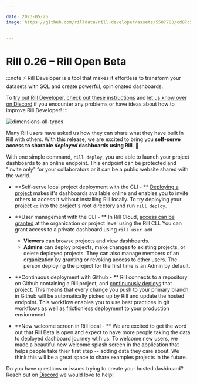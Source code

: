 ```yaml
---

date: 2023-05-25
image: https://github.com/rilldata/rill-developer/assets/5587788/cd87c5e2-4434-44b9-bb5f-5e817cbc035b


---
```



# Rill 0.26 – Rill Open Beta

:::note
⚡ Rill Developer is a tool that makes it effortless to transform your datasets with SQL and create powerful, opinionated dashboards.

To [try out Rill Developer, check out these instructions](https://www.rilldata.com/install-rill-developer) and [let us know over on Discord](https://bit.ly/3bbcSl9) if you encounter any problems or have ideas about how to improve Rill Developer!
:::

![dimensions-all-types](https://github.com/rilldata/rill-developer/assets/5587788/9e4631a8-8c6f-4d7a-ae20-6609483fa2b8 "830292891")

Many Rill users have asked us how they can share what they have built in Rill with others. With this release, we are excited to bring you **self-serve access to sharable _deployed_ dashboards using Rill**. :tada: 

With one simple command, `rill deploy`, you are able to launch your project dashboards to an online endpoint. This endpoint can be protected and "invite only" for your collaborators or it can be a public website shared with the world. 

- **Self-serve local project deployment with the CLI - ** [Deploying a project](../deploy/existing-project) makes it's dashboards available online and enables you to invite others to access it without installing Rill locally. To try deploying your project `cd` into the project's root directory and run `rill deploy`.

- **User management with the CLI - ** In Rill Cloud, [access can be granted](../share/share-rill) at the organization or project level using the Rill CLI.  You can grant access to a private dashboard using `rill user add`
    - **Viewers** can browse projects and view dashboards.
    - **Admins** can deploy projects, make changes to existing projects, or delete deployed projects. They can also manage members of an organization by granting or revoking access to other users. The person deploying the project for the first time is an Admin by default.

- **Continuous deployment with Github - ** Rill connects to a repository on Github containing a Rill project, and [continuously deploys](../deploy/existing-project#push-the-project-to-github) that project. This means that every change you push to your primary branch in Github will be automatically picked up by Rill and update the hosted endpoint. This workflow enables you to use best practices in git workflows as well as frictionless deployment to your production enviornment.

- **New welcome screen in Rill local - ** We are excited to get the word out that Rill Beta is open and expect to have more people taking the data to deployed dashboard journey wtih us. To welcome new users, we made a beautiful new welcome splash screen in the application that helps people take thier first step -- adding data they care about. We think this will be a great space to share examples projects in the future.

Do you have questions or issues trying to create your hosted dashboard? Reach out on [Discord](https://bit.ly/3bbcSl9) we would love to help!
